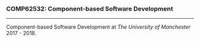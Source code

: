 ### COMP62532: Component-based Software Development
---------------------------------------

Component-based Software Development at _The University of Manchester_ 2017 - 2018.

